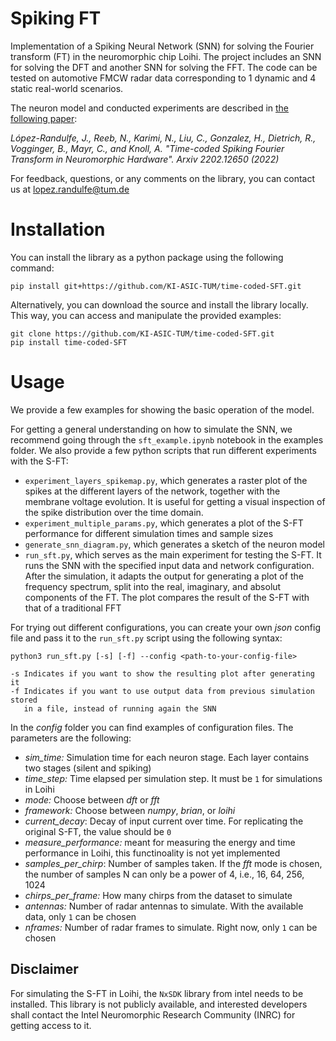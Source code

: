 
# Spiking FT

Implementation of a Spiking Neural Network (SNN) for solving the Fourier transform (FT) in the neuromorphic chip Loihi.
The project includes an SNN for solving the DFT and another SNN for solving the FFT.
The code can be tested on automotive FMCW radar data corresponding to 1 dynamic and 4 static real-world scenarios.

The neuron model and conducted experiments are described in [the following paper](https://arxiv.org/abs/2202.12650):

_López-Randulfe, J., Reeb, N., Karimi, N., Liu, C., Gonzalez, H., Dietrich, R., Vogginger, B.,
Mayr, C., and Knoll, A. "Time-coded Spiking Fourier Transform in Neuromorphic Hardware".
Arxiv 2202.12650 (2022)_

For feedback, questions, or any comments on the library, you can contact us at lopez.randulfe@tum.de


# Installation

You can install the library as a python package using the following command:

    pip install git+https://github.com/KI-ASIC-TUM/time-coded-SFT.git

Alternatively, you can download the source and install the library locally.
This way, you can access and manipulate the provided examples:

    git clone https://github.com/KI-ASIC-TUM/time-coded-SFT.git
    pip install time-coded-SFT


# Usage

We provide a few examples for showing the basic operation of the model.

For getting a general understanding on how to simulate the SNN, we recommend going through the `sft_example.ipynb` notebook in the examples folder. We also provide a few python scripts that run different experiments with the S-FT:

* `experiment_layers_spikemap.py`, which generates a raster plot of the spikes at the different layers of the network, together with the membrane voltage evolution. It is useful for getting a visual inspection of the spike distribution over the time domain.
* `experiment_multiple_params.py`, which generates a plot of the S-FT performance for different simulation times and sample sizes
* `generate_snn_diagram.py`, which generates a sketch of the neuron model
* `run_sft.py`, which serves as the main experiment for testing the S-FT. It runs the SNN with the specified input data and network configuration. After the simulation, it adapts the output for generating a plot of the frequency spectrum, split into the real, imaginary, and absolut components of the FT. The plot compares the result of the S-FT with that of a traditional FFT 

For trying out different configurations, you can create your own _json_ config file and pass it to the `run_sft.py` script using the following syntax:


    python3 run_sft.py [-s] [-f] --config <path-to-your-config-file>

    -s Indicates if you want to show the resulting plot after generating it
    -f Indicates if you want to use output data from previous simulation stored
       in a file, instead of running again the SNN



In the _config_ folder you can find examples of configuration files. The parameters are the following:

* _sim_time:_ Simulation time for each neuron stage. Each layer contains two stages (silent and spiking)
* _time_step:_ Time elapsed per simulation step. It must be `1` for simulations in Loihi
* _mode:_ Choose between _dft_ or _fft_
* _framework:_ Choose between _numpy_, _brian_, or _loihi_
* _current_decay_: Decay of input current over time. For replicating the original S-FT, the value should be `0`
* _measure_performance:_ meant for measuring the energy and time performance in Loihi, this functinoality is not yet implemented
* _samples_per_chirp_: Number of samples taken. If the _fft_ mode is chosen, the number of samples N can only be a power of 4, i.e., 16, 64, 256, 1024
* _chirps_per_frame:_ How many chirps from the dataset to simulate
* _antennas:_  Number of radar antennas to simulate. With the available data, only `1` can be chosen
* _nframes:_  Number of radar frames to simulate. Right now, only `1` can be chosen


## Disclaimer

For simulating the S-FT in Loihi, the `NxSDK` library from intel needs to be installed. This library is not publicly available, and interested developers shall contact the Intel Neuromorphic Research Community (INRC) for getting access to it.